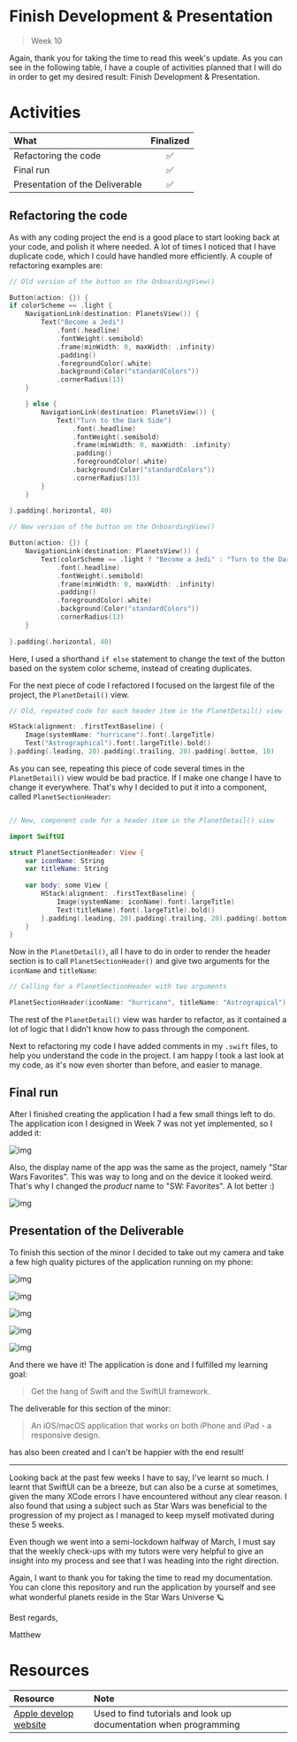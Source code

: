 # Finish Development & Presentation
> Week 10

Again, thank you for taking the time to read this week's update. As you can see in the following table, I have a couple of activities planned that I will do in order to get my desired result: Finish Development & Presentation.

# Activities

|What|Finalized|
|:---|:---:|
|Refactoring the code|✅|
|Final run|✅|
|Presentation of the Deliverable|✅|

## Refactoring the code

As with any coding project the end is a good place to start looking back at your code, and polish it where needed. A lot of times I noticed that I have duplicate code, which I could have handled more efficiently. A couple of refactoring examples are:

```swift
// Old version of the button on the OnboardingView()

Button(action: {}) {
if colorScheme == .light {
    NavigationLink(destination: PlanetsView()) {
        Text("Become a Jedi")
            .font(.headline)
            .fontWeight(.semibold)
            .frame(minWidth: 0, maxWidth: .infinity)
            .padding()
            .foregroundColor(.white)
            .background(Color("standardColors"))
            .cornerRadius(13)
    }

    } else {
        NavigationLink(destination: PlanetsView()) {
            Text("Turn to the Dark Side")
                .font(.headline)
                .fontWeight(.semibold)
                .frame(minWidth: 0, maxWidth: .infinity)
                .padding()
                .foregroundColor(.white)
                .background(Color("standardColors"))
                .cornerRadius(13)
        }
    }
    
}.padding(.horizontal, 40)
```

```swift
// New version of the button on the OnboardingView()

Button(action: {}) {
    NavigationLink(destination: PlanetsView()) {
        Text(colorScheme == .light ? "Become a Jedi" : "Turn to the Dark Side")
            .font(.headline)
            .fontWeight(.semibold)
            .frame(minWidth: 0, maxWidth: .infinity)
            .padding()
            .foregroundColor(.white)
            .background(Color("standardColors"))
            .cornerRadius(13)
    }
        
}.padding(.horizontal, 40)
```

Here, I used a shorthand `if else` statement to change the text of the button based on the system color scheme, instead of creating duplicates.

For the next piece of code I refactored I focused on the largest file of the project, the `PlanetDetail()` view.

```swift
// Old, repeated code for each header item in the PlanetDetail() view

HStack(alignment: .firstTextBaseline) {
    Image(systemName: "hurricane").font(.largeTitle)
    Text("Astrographical").font(.largeTitle).bold()
}.padding(.leading, 20).padding(.trailing, 20).padding(.bottom, 10)
```

As you can see, repeating this piece of code several times in the `PlanetDetail()` view would be bad practice. If I make one change I have to change it everywhere. That's why I decided to put it into a component, called `PlanetSectionHeader`:

```swift

// New, component code for a header item in the PlanetDetail() view

import SwiftUI

struct PlanetSectionHeader: View {
    var iconName: String
    var titleName: String
    
    var body: some View {
        HStack(alignment: .firstTextBaseline) {
            Image(systemName: iconName).font(.largeTitle)
            Text(titleName).font(.largeTitle).bold()
        }.padding(.leading, 20).padding(.trailing, 20).padding(.bottom, 10)
    }
}
```

Now in the `PlanetDetail()`, all I have to do in order to render the header section is to call `PlanetSectionHeader()` and give two arguments for the `iconName` and `titleName`:

```swift
// Calling for a PlanetSectionHeader with two arguments

PlanetSectionHeader(iconName: "hurricane", titleName: "Astrograpical")
```

The rest of the `PlanetDetail()` view was harder to refactor, as it contained a lot of logic that I didn't know how to pass through the component.

Next to refactoring my code I have added comments in my `.swift` files, to help you understand the code in the project. I am happy I took a last look at my code, as it's now even shorter than before, and easier to manage.

## Final run

After I finished creating the application I had a few small things left to do. The application icon I designed in Week 7 was not yet implemented, so I added it:

![img](https://raw.githubusercontent.com/mwdossantos/kb-86/master/docs/images/appicon.png)

Also, the display name of the app was the same as the project, namely "Star Wars Favorites". This was way to long and on the device it looked weird. That's why I changed the *product* name to "SW: Favorites". A lot better :)

![img](https://raw.githubusercontent.com/mwdossantos/kb-86/master/docs/images/appname.png)

## Presentation of the Deliverable

To finish this section of the minor I decided to take out my camera and take a few high quality pictures of the application running on my phone:

![img](https://raw.githubusercontent.com/mwdossantos/kb-86/master/docs/images/swpromo1.jpeg)

![img](https://raw.githubusercontent.com/mwdossantos/kb-86/master/docs/images/swpromo2.jpeg)

![img](https://raw.githubusercontent.com/mwdossantos/kb-86/master/docs/images/swpromo3.jpeg)

![img](https://raw.githubusercontent.com/mwdossantos/kb-86/master/docs/images/swpromo4.jpeg)

![img](https://raw.githubusercontent.com/mwdossantos/kb-86/master/docs/images/swpromo5.jpeg)

And there we have it! The application is done and I fulfilled my learning goal:

> Get the hang of Swift and the SwiftUI framework.

The deliverable for this section of the minor:

> An iOS/macOS application that works on both iPhone and iPad - a responsive design.

has also been created and I can't be happier with the end result!

---

Looking back at the past few weeks I have to say, I've learnt so much. I learnt that SwiftUI can be a breeze, but can also be a curse at sometimes, given the many XCode errors I have encountered without any clear reason. I also found that using a subject such as Star Wars was beneficial to the progression of my project as I managed to keep myself motivated during these 5 weeks.

Even though we went into a semi-lockdown halfway of March, I must say that the weekly check-ups with my tutors were very helpful to give an insight into my process and see that I was heading into the right direction.

Again, I want to thank you for taking the time to read my documentation. You can clone this repository and run the application by yourself and see what wonderful planets reside in the Star Wars Universe 🪐

Best regards,

Matthew

# Resources

| Resource | Note |
| :--- | :--- |
| [Apple develop website](https://developer.apple.com/develop/) | Used to find tutorials and look up documentation when programming |

